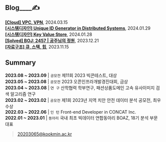 
Blog____✍️  
---

**[[Cloud] VPC, VPN](https://noooey.tistory.com/78)**, 2024.03.15 <br/> 
**[[시스템디자인] Unique ID Generator in Distributed Systems](https://noooey.tistory.com/76)**, 2024.01.29 <br/> 
**[[시스템디자인] Key Value Store](https://noooey.tistory.com/75)**, 2024.01.28 <br/> 
**[[Solved] BOJ: 2457 | 공주님의 정원](https://noooey.tistory.com/73)**, 2023.12.21 <br/> 
**[[자료구조] 큐, 스택, 힙](https://noooey.tistory.com/71)**, 2023.11.15 <br/> 


Summary  
---
**2023.08 ~ 2023.09** | `공모전`  제11회 2023 빅콘테스트, 대상  
**2023.05 ~ 2023.08** | `공모전`  2023 오픈인프라개발경진대회, 금상  
**2023.04 ~ 2023.08** | `연 구`  산학협력 학부연구,  패션상품도메인 고속 유사이미지 검색 알고리즘 연구  
**2023.02 ~ 2023.02** | `공모전`  제1회 2023년 지역 치안 안전 데이터 분석 공모전, 최우수상  
**2022.03 ~ 2022.06** | `인 턴`  Front-end Developer in CONCAT Inc.  
**2022.01 ~ 2023.01** | `동아리` 국내 최초 빅데이터 연합동아리 BOAZ, 18기 분석 부문 대표

> 20203065@kookmin.ac.kr